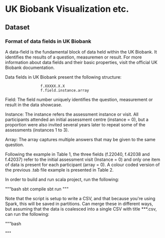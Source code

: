 # UK Biobank Visualization etc.

## Dataset

### Format of data fields in UK Biobank

A data-field is the fundamental block of data held within the UK Biobank. It identifies the results of a question, measuremen or result. For more information about data fields and their basic properties, visit the official UK Biobank documentation.

Data fields in UK Biobank present the following structure:

                    f.XXXXX.X.X
                    f.field.instance.array

Field: The field number uniquely identifies the question, measurement or result in the data showcase.

Instance: The instance refers the assessment instance or visit. All participants attended an initial assessment centre (instance = 0), but a proportion were also invited several years later to repeat some of the assessments (instances 1 to 3).

Array: The array captures multiple answers that may be given to the same question.

Following the example in Table 1, the three fields (f.22040, f.42038 and f.42037) refer to the initial assessment visit (Instance = 0) and only one item of data is present for each participant (array = 0). A colour coded version of the previous .tab file example is presented in Table 2.


In order to build and run scala project, run the following:

"""bash
sbt compile
sbt run
"""

Note that the script is setup to write a CSV, and that because you're using Spark, this will be saved in partitions. Can merge these in different ways, but assuming that the data is coalesced into a single CSV with title ***.csv, can run the following:

"""bash

"""